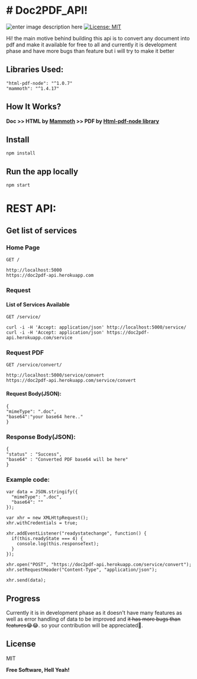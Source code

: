 # # Doc2PDF_API!
![enter image description here](https://heroku-badge.herokuapp.com/?app=doc2pdf-api) [![License: MIT](https://img.shields.io/badge/License-MIT-yellow.svg)](https://opensource.org/licenses/MIT)


Hi! the main motive behind building this api is to convert any document into pdf and make it available for free to all and currently it is development phase and have more bugs than feature but i will try to make it better 

## Libraries Used:
```
"html-pdf-node": "^1.0.7"
"mammoth": "^1.4.17"
```
## How It Works?

 **Doc >> HTML by [Mammoth](https://github.com/mwilliamson/mammoth.js#readme) >> PDF by [Html-pdf-node library](https://github.com/mrafiqk/html-pdf-node#readme)**
## Install

    npm install

## Run the app locally

    npm start
    
# REST API:

## Get list of services

### Home Page
`GET /`
	
	
	http://localhost:5000
	https://doc2pdf-api.herokuapp.com
	
### Request
#### List of Services Available
`GET /service/`

    curl -i -H 'Accept: application/json' http://localhost:5000/service/
    curl -i -H 'Accept: application/json' https://doc2pdf-api.herokuapp.com/service

### Request PDF
`GET /service/convert/`	
```
http://localhost:5000/service/convert
https://doc2pdf-api.herokuapp.com/service/convert
```
#### Request Body(JSON):
```
{
"mimeType": ".doc",
"base64":"your base64 here.."
}
```
### Response Body(JSON):
```
{
"status" : "Success",
"base64" : "Converted PDF base64 will be here"
}
```


### Example code:
```
var data = JSON.stringify({
  "mimeType": ".doc",
  "base64": ""
});

var xhr = new XMLHttpRequest();
xhr.withCredentials = true;

xhr.addEventListener("readystatechange", function() {
  if(this.readyState === 4) {
    console.log(this.responseText);
  }
});

xhr.open("POST", "https://doc2pdf-api.herokuapp.com/service/convert");
xhr.setRequestHeader("Content-Type", "application/json");

xhr.send(data);
```


##  Progress

Currently it is in development phase as it doesn't have many features as well as error handling of data to be improved and ~~it has more bugs than features~~😂😂. so your contribution will be appreciated🙏.


## License

MIT

**Free Software, Hell Yeah!**

